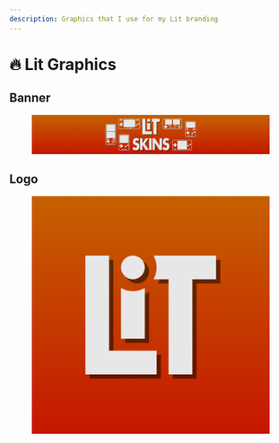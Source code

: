```yaml
---
description: Graphics that I use for my Lit branding
---
```


# 🔥 Lit Graphics

## Banner

<figure><img src="LitRitt/banner.png" alt=""><figcaption></figcaption></figure>

## Logo

<figure><img src="LitRitt/logo.png" alt=""><figcaption></figcaption></figure>
